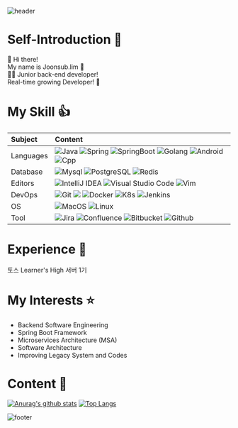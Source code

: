 ![header](https://capsule-render.vercel.app/api?type=waving&color=gradient&height=180&text=joonsub.lim&fontSize=45&section=header)

# Self-Introduction 🐥

🙌 Hi there!  
My name is Joonsub.lim 👋  
🧑‍💻 Junior back-end developer!  
Real-time growing Developer! 👻  

# My Skill 👍

| Subject | Content |
|:---|:---|
| Languages | ![Java](https://img.shields.io/badge/Java-007396?style=flat-square&logo=Java&logoColor=white) ![Spring](https://img.shields.io/badge/Spring-6DB33F?style=flat-square&logo=Spring&logoColor=white) ![SpringBoot](https://img.shields.io/badge/SpringBoot-6DB33F?style=flat-square&logo=SpringBoot&logoColor=white) ![Golang](https://img.shields.io/badge/-Go-00ADD8?style=flat-square&logo=go&logoColor=white) ![Android](https://img.shields.io/badge/Android-3DDC84?style=flat-square&logo=Android&logoColor=white) ![Cpp](https://img.shields.io/badge/-C++-00599C?style=flat-square&logo=C%2B%2B&logoColor=white) |
| Database | ![Mysql](https://img.shields.io/badge/-MySQL-005C84?style=flat-square&logo=mysql&logoColor=white) ![PostgreSQL](https://img.shields.io/badge/-PostgreSQL-316192?style=flat-square&logo=postgresql&logoColor=white) ![Redis](https://img.shields.io/badge/redis-%23DD0031.svg?style=flat-square&logo=redis&logoColor=white) |
| Editors | ![IntelliJ IDEA](https://img.shields.io/badge/IntelliJIDEA-000000.svg?style=flat-square&logo=intellij-idea&logoColor=white) ![Visual Studio Code](https://img.shields.io/badge/-Visual%20Studio%20Code-0078d7.svg?style=flat-square&logo=visual-studio-code&logoColor=white) ![Vim](https://img.shields.io/badge/-VIM-2311AB00.svg?&style=flat-square&logo=vim&logoColor=white) |
| DevOps | ![Git](https://img.shields.io/badge/Git-181717?style=flat-square&logo=Git&logoColor=white) <img src="https://img.shields.io/badge/Amazon AWS-FF9900?style=flat-square&logo=Amazon AWS&logoColor=white"/> ![Docker](https://img.shields.io/badge/-Docker-2CA5E0?style=flat-square&logo=docker&logoColor=white) ![K8s](https://img.shields.io/badge/-kubernetes-326ce5.svg?&style=flat-square&logo=kubernetes&logoColor=white) ![Jenkins](https://img.shields.io/badge/Jenkins-D24939?style=flat-square&logo=Jenkins&logoColor=white) |
| OS | ![MacOS](https://img.shields.io/badge/-mac%20os-000000?style=flat-square&logo=apple&logoColor=white) ![Linux](https://img.shields.io/badge/-Linux-FCC624?style=flat-square&logo=linux&logoColor=black) |
| Tool | ![Jira](https://img.shields.io/badge/jira-%230A0FFF.svg?style=flat-square&logo=jira&logoColor=white)	![Confluence](https://img.shields.io/badge/confluence-%23172BF4.svg?style=flat-square&logo=confluence&logoColor=white) ![Bitbucket](https://img.shields.io/badge/bitbucket-%230047B3.svg?style=flat-square&logo=bitbucket&logoColor=white) ![Github](http://img.shields.io/badge/-Github-181717?style=flat-square&logo=Github&logoColor=white) |

# Experience 💪

토스 Learner's High 서버 1기

# My Interests ⭐

* Backend Software Engineering
* Spring Boot Framework
* Microservices Architecture (MSA)
* Software Architecture
* Improving Legacy System and Codes

# Content 📘

[![Anurag's github stats](https://github-readme-stats.vercel.app/api?username=tear94fall&show_icons=true)](https://github.com/tear94fall)
[![Top Langs](https://github-readme-stats.vercel.app/api/top-langs/?username=tear94fall&hide=css,html,hack,Makefile&layout=compact&langs_count=8)](https://github.com/tear94fall/github-readme-stats)

![footer](https://capsule-render.vercel.app/api?type=waving&color=gradient&height=180&section=footer)
<!--
**tear94fall/tear94fall** is a ✨ _special_ ✨ repository because its `README.md` (this file) appears on your GitHub profile.

Here are some ideas to get you started:

- 🔭 I’m currently working on ...
- 🌱 I’m currently learning ...
- 👯 I’m looking to collaborate on ...
- 🤔 I’m looking for help with ...
- 💬 Ask me about ...
- 📫 How to reach me: ...
- 😄 Pronouns: ...
- ⚡ Fun fact: ...
-->
